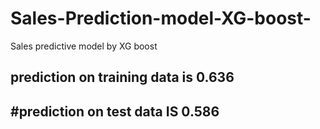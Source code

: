 # Sales-Prediction-model-XG-boost-
Sales predictive model by XG boost 
## prediction on training data is 0.636
## #prediction on test data IS  0.586
